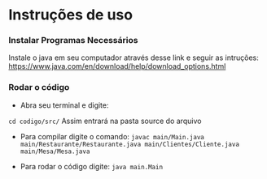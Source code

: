 # Instruções de uso

### Instalar Programas Necessários
Instale o java em seu computador através desse link e seguir as intruções: 
https://www.java.com/en/download/help/download_options.html

### Rodar o código
* Abra seu terminal e digite: 

```cd codigo/src/```
Assim entrará na pasta source do arquivo
* Para compilar digite o comando:
```javac main/Main.java main/Restaurante/Restaurante.java main/Clientes/Cliente.java main/Mesa/Mesa.java```

* Para rodar o código digite:
```java main.Main```